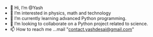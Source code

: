 - 👋 Hi, I’m @Yash
- 👀 I’m interested in physics, math and technology 
- 🌱 I’m currently learning advanced Python programming.
- 💞️ I’m looking to collaborate on a Python project related to science.
- 📫 How to reach me ...mail "contact.yashdesai@gmail.com"
